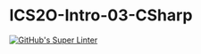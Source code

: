 # ICS2O-Intro-03-CSharp
[![GitHub's Super Linter](https://github.com/<Batuhan-Durhan>/<ICS2O-Intro-03-CSharp>/workflows/GitHub's%20Super%20Linter/badge.svg)](https://github.com/<Batuhan-Durhan>/<ICS2O-Intro-03-CSharp>/actions)
